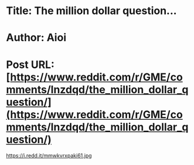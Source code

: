 # Title: The million dollar question...
# Author: Aioi
# Post URL: [https://www.reddit.com/r/GME/comments/lnzdqd/the_million_dollar_question/](https://www.reddit.com/r/GME/comments/lnzdqd/the_million_dollar_question/)


https://i.redd.it/mmwkvrxpaki61.jpg